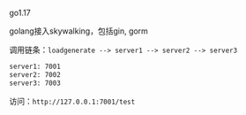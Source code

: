 go1.17

golang接入skywalking，包括gin, gorm

调用链条：`loadgenerate --> server1 --> server2 --> server3`

```bash
server1: 7001
server2: 7002
server3: 7003
```

访问：`http://127.0.0.1:7001/test`